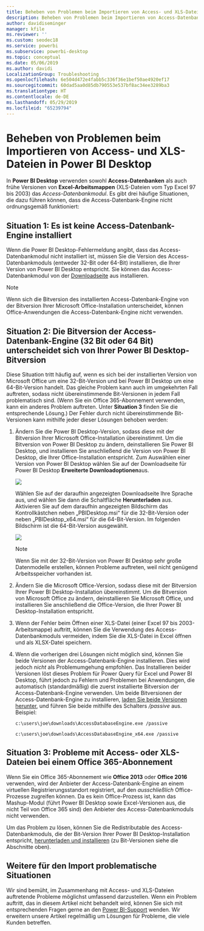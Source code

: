 ```yaml
---
title: Beheben von Problemen beim Importieren von Access- und XLS-Dateien in Power BI Desktop
description: Beheben von Problemen beim Importieren von Access-Datenbanken und XLS-Tabellen in Power BI Desktop und Power Query
author: davidiseminger
manager: kfile
ms.reviewer: ''
ms.custom: seodec18
ms.service: powerbi
ms.subservice: powerbi-desktop
ms.topic: conceptual
ms.date: 05/06/2019
ms.author: davidi
LocalizationGroup: Troubleshooting
ms.openlocfilehash: 6e504d472e4fabb5c336f36e1bef50ae4920ef17
ms.sourcegitcommit: 60dad5aa0d85db790553e537bf8ac34ee3289ba3
ms.translationtype: HT
ms.contentlocale: de-DE
ms.lasthandoff: 05/29/2019
ms.locfileid: "65239794"
---
```

# <a name="resolve-issues-importing-access-and-xls-files-in-power-bi-desktop"></a>Beheben von Problemen beim Importieren von Access- und XLS-Dateien in Power BI Desktop
In **Power BI Desktop** verwenden sowohl **Access-Datenbanken** als auch frühe Versionen von **Excel-Arbeitsmappen** (XLS-Dateien vom Typ Excel 97 bis 2003) das *Access-Datenbankmodul*. Es gibt drei häufige Situationen, die dazu führen können, dass die Access-Datenbank-Engine nicht ordnungsgemäß funktioniert:

## <a name="situation-1-no-access-database-engine-installed"></a>Situation 1: Es ist keine Access-Datenbank-Engine installiert
Wenn die Power BI Desktop-Fehlermeldung angibt, dass das Access-Datenbankmodul nicht installiert ist, müssen Sie die Version des Access-Datenbankmoduls (entweder 32-Bit oder 64-Bit) installieren, die Ihrer Version von Power BI Desktop entspricht. Sie können das Access-Datenbankmodul von der [Downloadseite](http://www.microsoft.com/download/details.aspx?id=13255) aus installieren.

>[!NOTE]
>Wenn sich die Bitversion des installierten Access-Datenbank-Engine von der Bitversion Ihrer Microsoft Office-Installation unterscheidet, können Office-Anwendungen die Access-Datenbank-Engine nicht verwenden.

## <a name="situation-2-the-access-database-engine-bit-version-32-bit-or-64-bit-is-different-from-your-power-bi-desktop-bit-version"></a>Situation 2: Die Bitversion der Access-Datenbank-Engine (32 Bit oder 64 Bit) unterscheidet sich von Ihrer Power BI Desktop-Bitversion
Diese Situation tritt häufig auf, wenn es sich bei der installierten Version von Microsoft Office um eine 32-Bit-Version und bei Power BI Desktop um eine 64-Bit-Version handelt. Das gleiche Problem kann auch im umgekehrten Fall auftreten, sodass nicht übereinstimmende Bit-Versionen in jedem Fall problematisch sind. (Wenn Sie ein Office 365-Abonnement verwenden, kann ein anderes Problem auftreten. Unter **Situation 3** finden Sie die entsprechende Lösung.) Der Fehler durch nicht übereinstimmende Bit-Versionen kann mithilfe jeder dieser Lösungen behoben werden:

1. Ändern Sie die Power BI Desktop-Version, sodass diese mit der Bitversion Ihrer Microsoft Office-Installation übereinstimmt. Um die Bitversion von Power BI Desktop zu ändern, deinstallieren Sie Power BI Desktop, und installieren Sie anschließend die Version von Power BI Desktop, die Ihrer Office-Installation entspricht. Zum Auswählen einer Version von Power BI Desktop wählen Sie auf der Downloadseite für Power BI Desktop **Erweiterte Downloadoptionen**aus.
   
   ![](media/desktop-access-database-errors/desktop-access-errors-1.png)
   
   Wählen Sie auf der daraufhin angezeigten Downloadseite Ihre Sprache aus, und wählen Sie dann die Schaltfläche **Herunterladen** aus. Aktivieren Sie auf dem daraufhin angezeigten Bildschirm das Kontrollkästchen neben „PBIDesktop.msi“ für die 32-Bit-Version oder neben „PBIDesktop_x64.msi“ für die 64-Bit-Version. Im folgenden Bildschirm ist die 64-Bit-Version ausgewählt.
   
   ![](media/desktop-access-database-errors/desktop-access-errors-2.png)
   
   >[!NOTE]
   >Wenn Sie mit der 32-Bit-Version von Power BI Desktop sehr große Datenmodelle erstellen, können Probleme auftreten, weil nicht genügend Arbeitsspeicher vorhanden ist.
2. Ändern Sie die Microsoft Office-Version, sodass diese mit der Bitversion Ihrer Power BI Desktop-Installation übereinstimmt. Um die Bitversion von Microsoft Office zu ändern, deinstallieren Sie Microsoft Office, und installieren Sie anschließend die Office-Version, die Ihrer Power BI Desktop-Installation entspricht.
3. Wenn der Fehler beim Öffnen einer XLS-Datei (einer Excel 97 bis 2003-Arbeitsmappe) auftritt, können Sie die Verwendung des Access-Datenbankmoduls vermeiden, indem Sie die XLS-Datei in Excel öffnen und als XLSX-Datei speichern.
4. Wenn die vorherigen drei Lösungen nicht möglich sind, können Sie beide Versionen der Access-Datenbank-Engine installieren. Dies wird jedoch *nicht* als Problemumgehung empfohlen. Das Installieren beider Versionen löst dieses Problem für Power Query für Excel und Power BI Desktop, führt jedoch zu Fehlern und Problemen bei Anwendungen, die automatisch (standardmäßig) die zuerst installierte Bitversion der Access-Datenbank-Engine verwenden. Um beide Bitversionen der Access-Datenbank-Engine zu installieren, [laden Sie beide Versionen herunter](http://www.microsoft.com/download/details.aspx?id=13255), und führen Sie beide mithilfe des Schalters */passive* aus. Beispiel:
   
       c:\users\joe\downloads\AccessDatabaseEngine.exe /passive
   
       c:\users\joe\downloads\AccessDatabaseEngine_x64.exe /passive

## <a name="situation-3-trouble-using-access-or-xls-files-with-an-office-365-subscription"></a>Situation 3: Probleme mit Access- oder XLS-Dateien bei einem Office 365-Abonnement
Wenn Sie ein Office 365-Abonnement wie **Office 2013** oder **Office 2016** verwenden, wird der Anbieter der Access-Datenbank-Engine an einem virtuellen Registrierungsstandort registriert, auf den *ausschließlich* Office-Prozesse zugreifen können. Da es kein Office-Prozess ist, kann das Mashup-Modul (führt Power BI Desktop sowie Excel-Versionen aus, die nicht Teil von Office 365 sind) den Anbieter des Access-Datenbankmoduls nicht verwenden.

Um das Problem zu lösen, können Sie die Redistributable des Access-Datenbankmoduls, die der Bit-Version Ihrer Power BI Desktop-Installation entspricht, [herunterladen und installieren](http://www.microsoft.com/download/details.aspx?id=13255) (zu Bit-Versionen siehe die Abschnitte oben).

## <a name="other-situations-that-cause-import-issues"></a>Weitere für den Import problematische Situationen
Wir sind bemüht, im Zusammenhang mit Access- und XLS-Dateien auftretende Probleme möglichst umfassend darzustellen. Wenn ein Problem auftritt, das in diesem Artikel nicht behandelt wird, können Sie sich mit entsprechenden Fragen gerne an den [Power BI-Support](https://powerbi.microsoft.com/support/) wenden. Wir erweitern unsere Artikel regelmäßig um Lösungen für Probleme, die viele Kunden betreffen.

